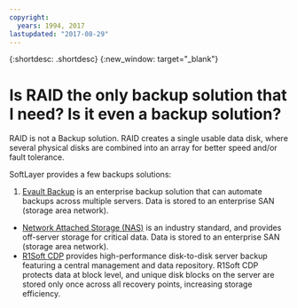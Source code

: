 ```yaml
---
copyright:
  years: 1994, 2017
lastupdated: "2017-08-29"
---
```


{:shortdesc: .shortdesc}
{:new_window: target="_blank"}

# Is RAID the only backup solution that I need? Is it even a backup solution?

RAID is not a Backup solution.  RAID creates a single usable data disk, where several physical disks are combined into an array for better speed and/or fault tolerance.

SoftLayer provides a few backups solutions:

1. [Evault Backup](/infrastructure/backup/index.html) is an enterprise backup solution that can automate backups across multiple servers. Data is stored to an enterprise SAN (storage area network).
* [Network Attached Storage (NAS)](/infrastructure/network-attached-storage/nas.html) is an industry standard, and provides off-server storage for critical data. Data is stored to an enterprise SAN (storage area network).
* [R1Soft CDP](/infrastructure/backup/r1soft.html) provides high-performance disk-to-disk server backup featuring a central management and data repository. R1Soft CDP protects data at block level, and unique disk blocks on the server are stored only once across all recovery points, increasing storage efficiency.

